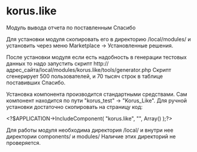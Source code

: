 # korus.like
Модуль вывода отчета по поставленным Спасибо

Для установки модуля скопировать его в директорию /local/modules/ и установить через меню Marketplace -> Установленные решения.

После установки модуля если есть надобность в генерации тестовых данных то надо запустить скрипт http://адрес_сайта/local/modules/korus.like/tools/generator.php
Скрипт сгенерирует 500 пользователей, и 70 тысяч строк в таблице поставивших Спасибо.

Установка компонента производится стандартными средствами. Сам компонент находится по пути "korus_test" -> "Korus_Like".
Для ручной установки достаточно скопировать на страницу код: 

&lt;?$APPLICATION->IncludeComponent(
	"korus.like",
	"",
Array()
);?&gt;

Для работы модуля необходима директория /local/ и внутри нее директории components/ и modules/
Наличие этих директорий не проверяется.
